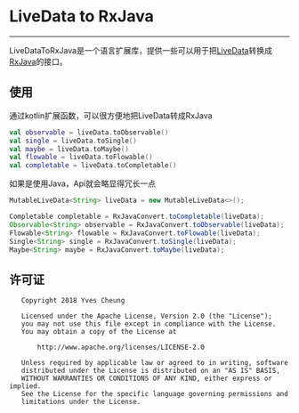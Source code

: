 # LiveData to RxJava

---

LiveDataToRxJava是一个语言扩展库，提供一些可以用于把[LiveData][1]转换成[RxJava][2]的接口。

使用
------

通过kotlin扩展函数，可以很方便地把LiveData转成RxJava

```Kotlin
val observable = liveData.toObservable()
val single = liveData.toSingle()
val maybe = liveData.toMaybe()
val flowable = liveData.toFlowable()
val completable = liveData.toCompletable()
```

如果是使用Java，Api就会略显得冗长一点

```Java
MutableLiveData<String> liveData = new MutableLiveData<>();

Completable completable = RxJavaConvert.toCompletable(liveData);
Observable<String> observable = RxJavaConvert.toObservable(liveData);
Flowable<String> flowable = RxJavaConvert.toFlowable(liveData);
Single<String> single = RxJavaConvert.toSingle(liveData);
Maybe<String> maybe = RxJavaConvert.toMaybe(liveData);
```

许可证
-------

       Copyright 2018 Yves Cheung
    
       Licensed under the Apache License, Version 2.0 (the "License");
       you may not use this file except in compliance with the License.
       You may obtain a copy of the License at
    
           http://www.apache.org/licenses/LICENSE-2.0
    
       Unless required by applicable law or agreed to in writing, software
       distributed under the License is distributed on an "AS IS" BASIS,
       WITHOUT WARRANTIES OR CONDITIONS OF ANY KIND, either express or implied.
       See the License for the specific language governing permissions and
       limitations under the License.

   


  [1]: https://developer.android.com/topic/libraries/architecture/livedata.html
  [2]: https://github.com/ReactiveX/RxJava
